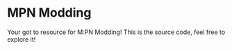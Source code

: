 # MPN Modding
Your got to resource for M:PN Modding! This is the source code, feel free to explore it!
